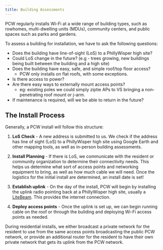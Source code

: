 ```yaml
---
title: Building Assessments
---
```


PCW regularly installs Wi-Fi at a wide range of building types, such as rowhomes, multi-dwelling units (MDUs), community centers, and public spaces such as parks and gardens. 

To assess a building for installation, we have to ask the following questions:

* Does the building have line-of-sight (LoS) to a PhillyWisper high site?
* Could LoS change in the future? (e.g - trees growing, new buildings being built between the building and a high site) 
* Does the building have easy, safe, and simple roof/top floor access?
    * PCW only installs on flat roofs, with some exceptions. 
* Is there access to power?
* Are there easy ways to externally mount access points?
    * eg: existing poles we could simply ziptie APs to VS bringing a non-penetrating roof mount or j-arm.
* If maintenance is required, will we be able to return in the future?

## The Install Process

Generally, a PCW install will follow this structure: 

1. **LoS Check** - A new address is submitted to us. We check if the address has line of sight (LoS) to a PhillyWisper high site using Google Earth and other mapping tools, as well as in-person building assessments. 

2. **Install Planning** - If there is LoS, we communicate with the resident or community organization to determine their connectivity needs. This helps us determine what sort of access points and networking equipment to bring, as well as how much cable we will need. Once the logistics for the initial install are determined, an install date is set! 

3. **Establish uplink** - On the day of the install, PCW will begin by installing the uplink radio pointing back at a PhillyWisper high site, usually a [LiteBeam](https://store.ui.com/us/en/products/litebeam-5ac). This provides the internet connection. 

4. **Deploy access points** - Once the uplink is set up, we can begin running cable on the roof or through the buliding and deploying Wi-Fi access points as needed. 

During residential installs, we either broadcast a private network for the resident to use from the same access points broadcasting the public PCW network, or provide an additional router for the resident to have their own private network that gets its uplink from the PCW network. 

<!-- This is an ideal install site. 

<figure style="display: flex; align-items: center; flex-direction: column;">
    <img src="../../assets/images/installations/install/nkcdc_roof.png"
         alt="The roof at NKCDC"
         style="width: 50%; height: 50%;">
    <figcaption>The roof at NKCDC</figcaption>
</figure>

* The roof is clear of debris and is flat, with plenty of space for non-penetrating roof mounts. 
* The building is taller than almost every other building in the area, giving it free LoS to both PhillyWisper high sites and other potential PtP/PtMP sites.
* There is power on the roof, in this case covered GFCIs. -->


